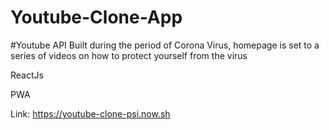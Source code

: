 # Youtube-Clone-App
#Youtube API
Built during the period of Corona Virus, homepage is set to
a series of videos on how to protect yourself from the virus

ReactJs

PWA

Link: https://youtube-clone-psi.now.sh
